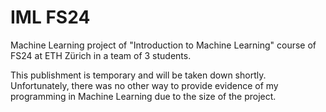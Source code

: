 # IML FS24
Machine Learning project of "Introduction to Machine Learning" course of FS24 at ETH Zürich in a team of 3 students.

This publishment is temporary and will be taken down shortly. Unfortunately, there was no other way to provide evidence of my programming in Machine Learning due to the size of the project.
